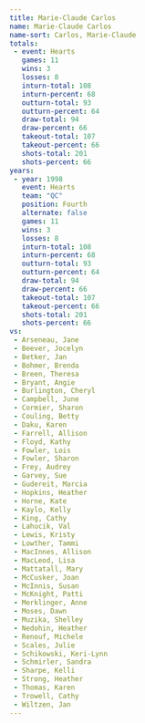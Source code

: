 ```yaml
---
title: Marie-Claude Carlos
name: Marie-Claude Carlos
name-sort: Carlos, Marie-Claude
totals:
 - event: Hearts
   games: 11
   wins: 3
   losses: 8
   inturn-total: 108
   inturn-percent: 68
   outturn-total: 93
   outturn-percent: 64
   draw-total: 94
   draw-percent: 66
   takeout-total: 107
   takeout-percent: 66
   shots-total: 201
   shots-percent: 66
years:
 - year: 1998
   event: Hearts
   team: "QC"
   position: Fourth
   alternate: false
   games: 11
   wins: 3
   losses: 8
   inturn-total: 108
   inturn-percent: 68
   outturn-total: 93
   outturn-percent: 64
   draw-total: 94
   draw-percent: 66
   takeout-total: 107
   takeout-percent: 66
   shots-total: 201
   shots-percent: 66
vs:
 - Arseneau, Jane
 - Beever, Jocelyn
 - Betker, Jan
 - Bohmer, Brenda
 - Breen, Theresa
 - Bryant, Angie
 - Burlington, Cheryl
 - Campbell, June
 - Cormier, Sharon
 - Couling, Betty
 - Daku, Karen
 - Farrell, Allison
 - Floyd, Kathy
 - Fowler, Lois
 - Fowler, Sharon
 - Frey, Audrey
 - Garvey, Sue
 - Gudereit, Marcia
 - Hopkins, Heather
 - Horne, Kate
 - Kaylo, Kelly
 - King, Cathy
 - Lahucik, Val
 - Lewis, Kristy
 - Lowther, Tammi
 - MacInnes, Allison
 - MacLeod, Lisa
 - Mattatall, Mary
 - McCusker, Joan
 - McInnis, Susan
 - McKnight, Patti
 - Merklinger, Anne
 - Moses, Dawn
 - Muzika, Shelley
 - Nedohin, Heather
 - Renouf, Michele
 - Scales, Julie
 - Schikowski, Keri-Lynn
 - Schmirler, Sandra
 - Sharpe, Kelli
 - Strong, Heather
 - Thomas, Karen
 - Trowell, Cathy
 - Wiltzen, Jan
---
```

